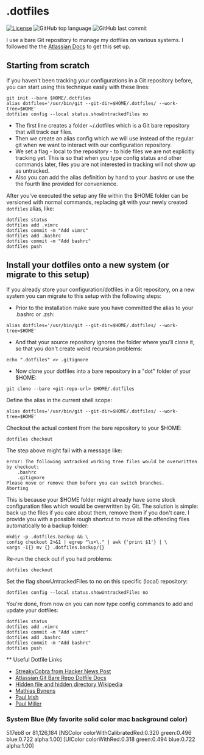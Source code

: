 # .dotfiles
[![License](https://img.shields.io/github/license/scottyvg/dotfiles.svg)](https://opensource.org/licenses/MIT)
![GitHub top language](https://img.shields.io/github/languages/top/scottyvg/dotfiles.svg)
![GitHub last commit](https://img.shields.io/github/last-commit/scottyvg/dotfiles.svg)

I use a bare Git repository to manage my dotfiles on various systems. I followed the the [Atlassian Docs](https://www.atlassian.com/git/tutorials/dotfiles) to get this set up.

## Starting from scratch

If you haven't been tracking your configurations in a Git repository before, you can start using this technique easily with these lines:

```
git init --bare $HOME/.dotfiles
alias dotfiles='/usr/bin/git --git-dir=$HOME/.dotfiles/ --work-tree=$HOME'
dotfiles config --local status.showUntrackedFiles no
```

* The first line creates a folder ~/.dotfiles which is a Git bare repository that will track our files.
* Then we create an alias config which we will use instead of the regular git when we want to interact with our configuration repository.
* We set a flag - local to the repository - to hide files we are not explicitly tracking yet. This is so that when you type config status and other commands later, files you are not interested in tracking will not show up as untracked.
* Also you can add the alias definition by hand to your .bashrc or use the the fourth line provided for convenience.

After you've executed the setup any file within the $HOME folder can be versioned with normal commands, replacing git with your newly created `dotfiles` alias, like:
```
dotfiles status
dotfiles add .vimrc
dotfiles commit -m "Add vimrc"
dotfiles add .bashrc
dotfiles commit -m "Add bashrc"
dotfiles push
```

## Install your dotfiles onto a new system (or migrate to this setup)
If you already store your configuration/dotfiles in a Git repository, on a new system you can migrate to this setup with the following steps:
* Prior to the installation make sure you have committed the alias to your .bashrc or .zsh:
```
alias dotfiles='/usr/bin/git --git-dir=$HOME/.dotfiles/ --work-tree=$HOME'
```

* And that your source repository ignores the folder where you'll clone it, so that you don't create weird recursion problems:
```
echo ".dotfiles" >> .gitignore
```

* Now clone your dotfiles into a bare repository in a "dot" folder of your $HOME:
```
git clone --bare <git-repo-url> $HOME/.dotfiles
```

Define the alias in the current shell scope:
```
alias dotfiles='/usr/bin/git --git-dir=$HOME/.dotfiles/ --work-tree=$HOME'
```

Checkout the actual content from the bare repository to your $HOME:
```
dotfiles checkout
```

The step above might fail with a message like:
```
error: The following untracked working tree files would be overwritten by checkout:
    .bashrc
    .gitignore
Please move or remove them before you can switch branches.
Aborting
```

This is because your $HOME folder might already have some stock configuration files which would be overwritten by Git. The solution is simple: back up the files if you care about them, remove them if you don't care. I provide you with a possible rough shortcut to move all the offending files automatically to a backup folder:

```
mkdir -p .dotfiles.backup && \
config checkout 2>&1 | egrep "\s+\." | awk {'print $1'} | \
xargs -I{} mv {} .dotfiles.backup/{}
```

Re-run the check out if you had problems:
```
dotfiles checkout
```

Set the flag showUntrackedFiles to no on this specific (local) repository:
```
dotfiles config --local status.showUntrackedFiles no
```

You're done, from now on you can now type config commands to add and update your dotfiles:
```
dotfiles status
dotfiles add .vimrc
dotfiles commit -m "Add vimrc"
dotfiles add .bashrc
dotfiles commit -m "Add bashrc"
dotfiles push
```

** Useful Dotfile Links
* [StreakyCobra from Hacker News Post](https://news.ycombinator.com/item?id=11070797)
* [Atlassian Git Bare Repo Dotfile Docs](https://www.atlassian.com/git/tutorials/dotfiles)
* [Hidden file and hidden directory Wikipedia](https://en.wikipedia.org/wiki/Hidden_file_and_hidden_directory)
* [Mathias Bynens](https://github.com/mathiasbynens/dotfiles)
* [Paul Irish](https://github.com/paulirish/dotfiles)
* [Paul Miller](https://github.com/paulmillr/dotfiles)

### System Blue (My favorite solid color mac background color)
517eb8
or
81,126,184
[NSColor colorWithCalibratedRed:0.320 green:0.496 blue:0.722 alpha:1.00]
[UIColor colorWithRed:0.318 green:0.494 blue:0.722 alpha:1.00]
